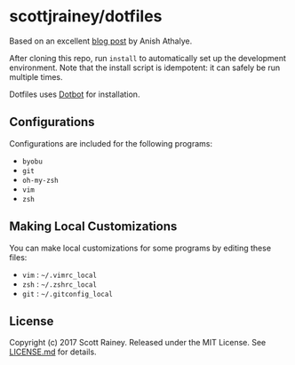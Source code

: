 scottjrainey/dotfiles
=====================

Based on an excellent [blog post][blog-post] by Anish Athalye.

After cloning this repo, run `install` to automatically set up the development
environment. Note that the install script is idempotent: it can safely be run
multiple times.

Dotfiles uses [Dotbot][dotbot] for installation.

Configurations
--------------

Configurations are included for the following programs:

* `byobu`
* `git`
* `oh-my-zsh`
* `vim`
* `zsh`

Making Local Customizations
---------------------------

You can make local customizations for some programs by editing these files:

* `vim` : `~/.vimrc_local`
* `zsh` : `~/.zshrc_local`
* `git` : `~/.gitconfig_local`

License
-------

Copyright (c) 2017 Scott Rainey. Released under the MIT License. See
[LICENSE.md][license] for details.

[blog-post]: http://www.anishathalye.com/2014/08/03/managing-your-dotfiles
[dotbot]: https://github.com/anishathalye/dotbot
[license]: LICENSE.md
